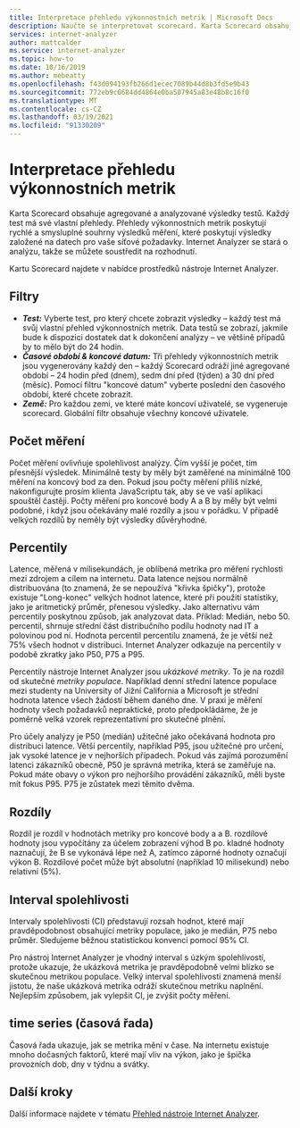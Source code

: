 ```yaml
---
title: Interpretace přehledu výkonnostních metrik | Microsoft Docs
description: Naučte se interpretovat scorecard. Karta Scorecard obsahuje agregované a analyzované výsledky testů.
services: internet-analyzer
author: mattcalder
ms.service: internet-analyzer
ms.topic: how-to
ms.date: 10/16/2019
ms.author: mebeatty
ms.openlocfilehash: f43d094193fb266d1ecec7089b44d8b3fd5e9b43
ms.sourcegitcommit: 772eb9c6684dd4864e0ba507945a83e48b8c16f0
ms.translationtype: MT
ms.contentlocale: cs-CZ
ms.lasthandoff: 03/19/2021
ms.locfileid: "91330209"
---
```

# <a name="interpreting-your-scorecard"></a>Interpretace přehledu výkonnostních metrik

Karta Scorecard obsahuje agregované a analyzované výsledky testů. Každý test má své vlastní přehledy. Přehledy výkonnostních metrik poskytují rychlé a smysluplné souhrny výsledků měření, které poskytují výsledky založené na datech pro vaše síťové požadavky. Internet Analyzer se stará o analýzu, takže se můžete soustředit na rozhodnutí.

Kartu Scorecard najdete v nabídce prostředků nástroje Internet Analyzer. 


## <a name="filters"></a>Filtry

* ***Test:*** Vyberte test, pro který chcete zobrazit výsledky – každý test má svůj vlastní přehled výkonnostních metrik. Data testů se zobrazí, jakmile bude k dispozici dostatek dat k dokončení analýzy – ve většině případů by to mělo být do 24 hodin. 
* ***Časové období & koncové datum:*** Tři přehledy výkonnostních metrik jsou vygenerovány každý den – každý Scorecard odráží jiné agregované období – 24 hodin před (dnem), sedm dní před (týden) a 30 dní před (měsíc). Pomocí filtru "koncové datum" vyberte poslední den časového období, které chcete zobrazit. 
* ***Země:*** Pro každou zemi, ve které máte koncoví uživatelé, se vygeneruje scorecard. Globální filtr obsahuje všechny koncové uživatele.

## <a name="measurement-count"></a>Počet měření

Počet měření ovlivňuje spolehlivost analýzy. Čím vyšší je počet, tím přesnější výsledek. Minimálně testy by měly být zaměřené na minimálně 100 měření na koncový bod za den. Pokud jsou počty měření příliš nízké, nakonfigurujte prosím klienta JavaScriptu tak, aby se ve vaší aplikaci spouštěl častěji. Počty měření pro koncové body A a B by měly být velmi podobné, i když jsou očekávány malé rozdíly a jsou v pořádku. V případě velkých rozdílů by neměly být výsledky důvěryhodné.

## <a name="percentiles"></a>Percentily

Latence, měřená v milisekundách, je oblíbená metrika pro měření rychlosti mezi zdrojem a cílem na internetu. Data latence nejsou normálně distribuována (to znamená, že se nepoužívá "křivka špičky"), protože existuje "Long-konec" velkých hodnot latence, které při použití statistiky, jako je aritmetický průměr, přenesou výsledky. Jako alternativu vám percentily poskytnou způsob, jak analyzovat data. Příklad: Medián, nebo 50. percentil, shrnuje střední část distribučního podílu hodnoty nad IT a polovinou pod ní. Hodnota percentil percentilu znamená, že je větší než 75% všech hodnot v distribuci. Internet Analyzer odkazuje na percentily v podobě zkratky jako P50, P75 a P95.

Percentily nástroje Internet Analyzer jsou _ukázkové metriky_. To je na rozdíl od skutečné _metriky populace_. Například denní střední latence populace mezi studenty na University of Jižní California a Microsoft je střední hodnota latence všech žádostí během daného dne. V praxi je měření hodnoty všech požadavků nepraktické, proto předpokládáme, že je poměrně velká vzorek reprezentativní pro skutečné plnění.

Pro účely analýzy je P50 (medián) užitečné jako očekávaná hodnota pro distribuci latence. Větší percentily, například P95, jsou užitečné pro určení, jak vysoké latence je v nejhorších případech. Pokud vás zajímá porozumění latenci zákazníků obecně, P50 je správná metrika, která se zaměřuje na. Pokud máte obavy o výkon pro nejhoršího provádění zákazníků, měli byste mít fokus P95. P75 je zůstatek mezi těmito dvěma.


## <a name="deltas"></a>Rozdíly

Rozdíl je rozdíl v hodnotách metriky pro koncové body a a B. rozdílové hodnoty jsou vypočítány za účelem zobrazení výhod B po. kladné hodnoty naznačují, že B se vykonává lépe než A, zatímco záporné hodnoty označují výkon B. Rozdílové počet může být absolutní (například 10 milisekund) nebo relativní (5%).

## <a name="confidence-interval"></a>Interval spolehlivosti 

Intervaly spolehlivosti (CI) představují rozsah hodnot, které mají pravděpodobnost obsahující metriky populace, jako je medián, P75 nebo průměr. Sledujeme běžnou statistickou konvenci pomocí 95% CI.

Pro nástroj Internet Analyzer je vhodný interval s úzkým spolehlivostí, protože ukazuje, že ukázková metrika je pravděpodobně velmi blízko se skutečnou metrikou populace. Velký interval spolehlivosti znamená menší jistotu, že naše ukázková metrika odráží skutečnou metriku naplnění. Nejlepším způsobem, jak vylepšit CI, je zvýšit počty měření.

## <a name="time-series"></a>time series (časová řada) 

Časová řada ukazuje, jak se metrika mění v čase. Na internetu existuje mnoho dočasných faktorů, které mají vliv na výkon, jako je špička provozních dob, dny v týdnu a svátky.


## <a name="next-steps"></a>Další kroky

Další informace najdete v tématu [Přehled nástroje Internet Analyzer](internet-analyzer-overview.md).
